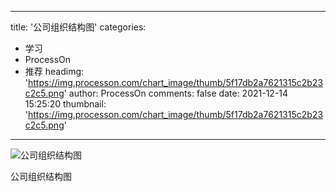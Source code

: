 
---
title: '公司组织结构图'
categories: 
 - 学习
 - ProcessOn
 - 推荐
headimg: 'https://img.processon.com/chart_image/thumb/5f17db2a7621315c2b23c2c5.png'
author: ProcessOn
comments: false
date: 2021-12-14 15:25:20
thumbnail: 'https://img.processon.com/chart_image/thumb/5f17db2a7621315c2b23c2c5.png'
---

<div>   
<img class="thumb" alt="公司组织结构图" src="https://img.processon.com/chart_image/thumb/5f17db2a7621315c2b23c2c5.png" referrerpolicy="no-referrer">
<p>公司组织结构图</p>  
</div>
            